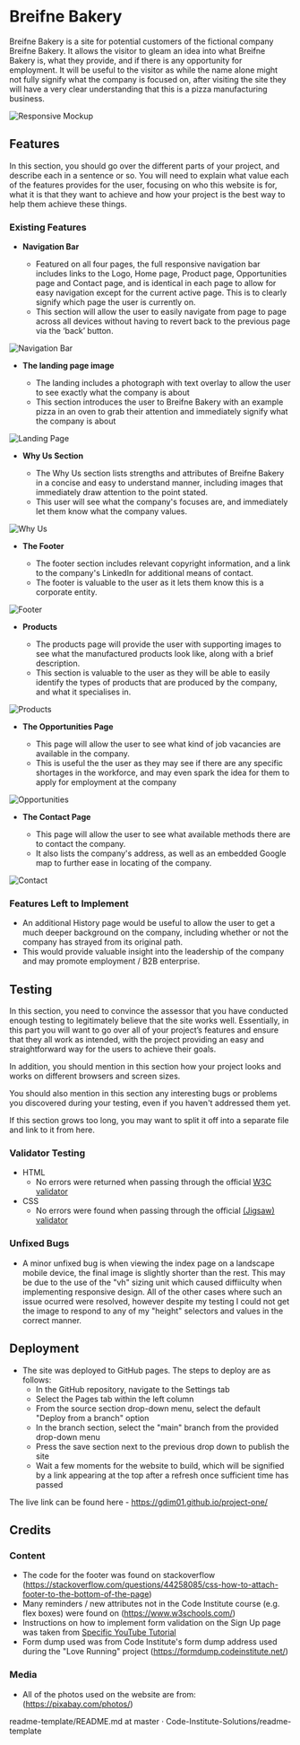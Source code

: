 
# Breifne Bakery

Breifne Bakery is a site for potential customers of the fictional company Breifne Bakery. It allows the visitor to gleam an idea into what Breifne Bakery is, what they provide, and if there is any opportunity for employment. 
It will be useful to the visitor as while the name alone might not fully signify what the company is focused on, after visiting the site they will have a very clear understanding that this is a pizza manufacturing business.

![Responsive Mockup](assets/images/breifne-bakery-resposive-mockup.png)

## Features 

In this section, you should go over the different parts of your project, and describe each in a sentence or so. You will need to explain what value each of the features provides for the user, focusing on who this website is for, what it is that they want to achieve and how your project is the best way to help them achieve these things.

### Existing Features

- __Navigation Bar__

  - Featured on all four pages, the full responsive navigation bar includes links to the Logo, Home page, Product page, Opportunities page and Contact page, and is identical in each page to allow for easy navigation except for the current active page. This is to clearly signify which page the user is currently on.
  - This section will allow the user to easily navigate from page to page across all devices without having to revert back to the previous page via the ‘back’ button. 

![Navigation Bar](assets/images/navigation-bar.png)

- __The landing page image__

  - The landing includes a photograph with text overlay to allow the user to see exactly what the company is about
  - This section introduces the user to Breifne Bakery with an example pizza in an oven to grab their attention and immediately signify what the company is about

![Landing Page](assets/images/landing-page-img.png)

- __Why Us Section__

  - The Why Us section lists strengths and attributes of Breifne Bakery in a concise and easy to understand manner, including images that immediately draw attention to the point stated.
  - This user will see what the company's focuses are, and immediately let them know what the company values.

![Why Us](assets/images/why-us-img.png)

- __The Footer__ 

  - The footer section includes relevant copyright information, and a link to the company's LinkedIn for additional means of contact.
  - The footer is valuable to the user as it lets them know this is a corporate entity.

![Footer](image)

- __Products__

  - The products page will provide the user with supporting images to see what the manufactured products look like, along with a brief description. 
  - This section is valuable to the user as they will be able to easily identify the types of products that are produced by the company, and what it specialises in.

![Products](assets/images/products-img.png)

- __The Opportunities Page__

  - This page will allow the user to see what kind of job vacancies are available in the company.
  - This is useful the the user as they may see if there are any specific shortages in the workforce, and may even spark the idea for them to apply for employment at the company

![Opportunities](assets/images/opportunities-img.png)

- __The Contact Page__

  - This page will allow the user to see what available methods there are to contact the company.
  - It also lists the company's address, as well as an embedded Google map to further ease in locating of the company.

![Contact](assets/images/contact-img.png)

### Features Left to Implement

- An additional History page would be useful to allow the user to get a much deeper background on the company, including whether or not the company has strayed from its original path.
- This would provide valuable insight into the leadership of the company and may promote employment / B2B enterprise.

## Testing 

In this section, you need to convince the assessor that you have conducted enough testing to legitimately believe that the site works well. Essentially, in this part you will want to go over all of your project’s features and ensure that they all work as intended, with the project providing an easy and straightforward way for the users to achieve their goals.

In addition, you should mention in this section how your project looks and works on different browsers and screen sizes.

You should also mention in this section any interesting bugs or problems you discovered during your testing, even if you haven't addressed them yet.

If this section grows too long, you may want to split it off into a separate file and link to it from here.


### Validator Testing 

- HTML
  - No errors were returned when passing through the official [W3C validator](https://validator.w3.org/nu/?doc=https%3A%2F%2Fcode-institute-org.github.io%2Flove-running-2.0%2Findex.html)
- CSS
  - No errors were found when passing through the official [(Jigsaw) validator](https://jigsaw.w3.org/css-validator/validator?uri=https%3A%2F%2Fvalidator.w3.org%2Fnu%2F%3Fdoc%3Dhttps%253A%252F%252Fcode-institute-org.github.io%252Flove-running-2.0%252Findex.html&profile=css3svg&usermedium=all&warning=1&vextwarning=&lang=en#css)

### Unfixed Bugs

- A minor unfixed bug is when viewing the index page on a landscape mobile device, the final image is slightly shorter than the rest. This may be due to the use of the "vh" sizing unit which caused diffiiculty when implementing responsive design. All of the other cases where such an issue ocurred were resolved, however despite my testing I could not get the image to respond to any of my "height" selectors and values in the correct manner.

## Deployment

- The site was deployed to GitHub pages. The steps to deploy are as follows: 
  - In the GitHub repository, navigate to the Settings tab 
  - Select the Pages tab within the left column
  - From the source section drop-down menu, select the default "Deploy from a branch" option
  - In the branch section, select the "main" branch from the provided drop-down menu
  - Press the save section next to the previous drop down to publish the site
  - Wait a few moments for the website to build, which will be signified by a link appearing at the top after a refresh once sufficient time has passed

The live link can be found here - https://gdim01.github.io/project-one/ 


## Credits 

### Content 

- The code for the footer was found on stackoverflow (https://stackoverflow.com/questions/44258085/css-how-to-attach-footer-to-the-bottom-of-the-page)
- Many reminders / new attributes not in the Code Institute course (e.g. flex boxes) were found on (https://www.w3schools.com/)
- Instructions on how to implement form validation on the Sign Up page was taken from [Specific YouTube Tutorial](https://www.youtube.com/)
- Form dump used was from Code Institute's form dump address used during the "Love Running" project (https://formdump.codeinstitute.net/)

### Media

- All of the photos used on the website are from: (https://pixabay.com/photos/)


readme-template/README.md at master · Code-Institute-Solutions/readme-template
